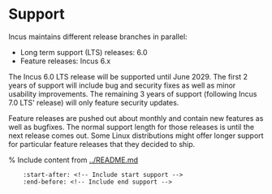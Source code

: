 # Support

<!-- Include start release -->

Incus maintains different release branches in parallel:

- Long term support (LTS) releases: 6.0
- Feature releases: Incus 6.x

<!-- Include end release -->

The Incus 6.0 LTS release will be supported until June 2029.
The first 2 years of support will include bug and security fixes as well as minor usability improvements.
The remaining 3 years of support (following Incus 7.0 LTS' release) will only feature security updates.

Feature releases are pushed out about monthly and contain new features as well as bugfixes.
The normal support length for those releases is until the next release comes out.
Some Linux distributions might offer longer support for particular feature releases that they decided to ship.

% Include content from [../README.md](../README.md)
```{include} ../README.md
    :start-after: <!-- Include start support -->
    :end-before: <!-- Include end support -->
```
